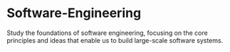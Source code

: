 # Software-Engineering
Study the foundations of software engineering, focusing on the core principles and ideas that enable us to build large-scale software systems.
